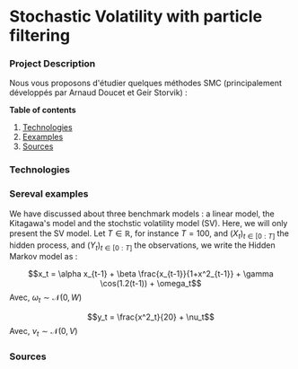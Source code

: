 # Stochastic Volatility with particle filtering

### Project Description
Nous vous proposons d'étudier quelques méthodes SMC (principalement développés par Arnaud Doucet et Geir Storvik) :

**Table of contents**
1. [Technologies](#technologies)
2. [Eexamples](#examples)
3. [Sources](#sources)


### Technologies 

### Sereval examples 

We have discussed about three benchmark models : a linear model, the Kitagawa's model and the stochstic volatility model (SV). Here, we will only present the SV model. Let $T \in \mathbb{R}$, for instance $T=100$, and $(X_t)_{t \in [0:T]}$ the hidden process, and $(Y_t)_{t \in [0:T]}$ the observations, we write the Hidden Markov model as :

$$x_t = \alpha x_{t-1} + \beta \frac{x_{t-1}}{1+x^2_{t-1}} + \gamma \cos(1.2(t-1)) + \omega_t$$
Avec, $\omega_t \sim \mathcal{N}(0,W)$

$$y_t = \frac{x^2_t}{20} + \nu_t$$
Avec, $\nu_t \sim \mathcal{N}(0,V)$


### Sources
